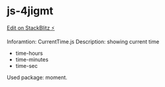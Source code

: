 # js-4jigmt

[Edit on StackBlitz ⚡️](https://stackblitz.com/edit/js-4jigmt)

Inforamtion: 
CurrentTime.js 
  Description: showing current time
   - time-hours
   - time-minutes
   - time-sec

Used package: moment.
